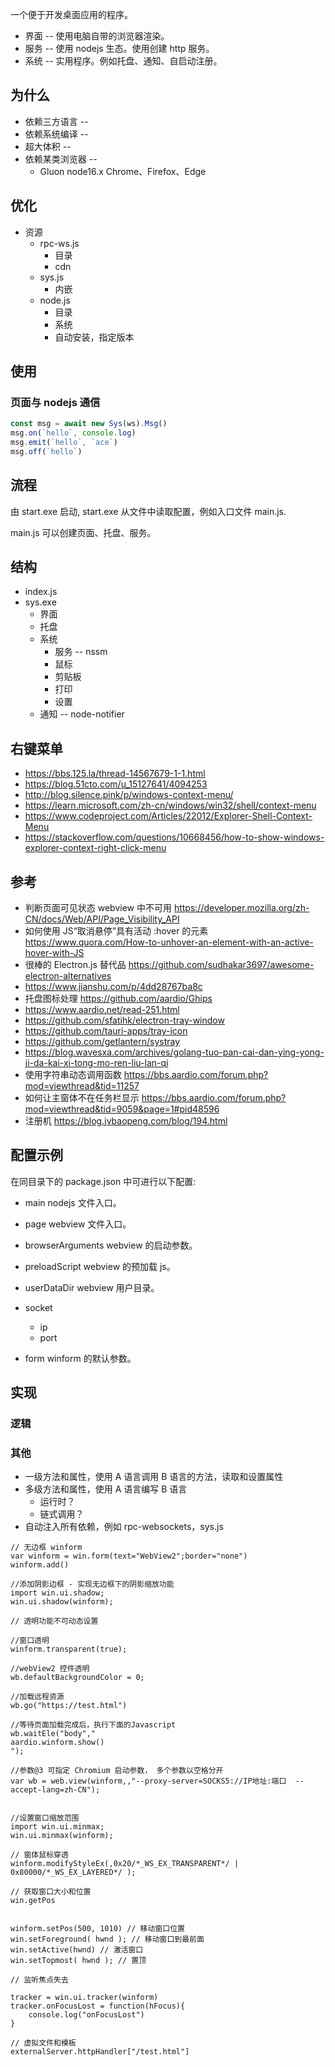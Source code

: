 一个便于开发桌面应用的程序。

- 界面 -- 使用电脑自带的浏览器渲染。
- 服务 -- 使用 nodejs 生态。使用创建 http 服务。
- 系统 -- 实用程序。例如托盘、通知、自启动注册。

## 为什么

- 依赖三方语言 --
- 依赖系统编译 --
- 超大体积 --
- 依赖某类浏览器 --
  - Gluon node16.x Chrome、Firefox、Edge

## 优化
- 资源
  - rpc-ws.js
    - 目录
    - cdn
  - sys.js
    - 内嵌
  - node.js
    - 目录
    - 系统
    - 自动安装，指定版本

## 使用
### 页面与 nodejs 通信


``` js
const msg = await new Sys(ws).Msg()
msg.on(`hello`, console.log)
msg.emit(`hello`, `ace`)
msg.off(`hello`)
```


## 流程

由 start.exe 启动, start.exe 从文件中读取配置，例如入口文件 main.js.

main.js 可以创建页面、托盘、服务。

## 结构

- index.js
- sys.exe
  - 界面
  - 托盘
  - 系统
    - 服务 -- nssm
    - 鼠标
    - 剪贴板
    - 打印
    - 设置
  - 通知 -- node-notifier

## 右键菜单
  - https://bbs.125.la/thread-14567679-1-1.html
  - https://blog.51cto.com/u_15127641/4094253
  - http://blog.silence.pink/p/windows-context-menu/
  - https://learn.microsoft.com/zh-cn/windows/win32/shell/context-menu
  - https://www.codeproject.com/Articles/22012/Explorer-Shell-Context-Menu
  - https://stackoverflow.com/questions/10668456/how-to-show-windows-explorer-context-right-click-menu

## 参考

- 判断页面可见状态 webview 中不可用 https://developer.mozilla.org/zh-CN/docs/Web/API/Page_Visibility_API
- 如何使用 JS“取消悬停”具有活动 :hover 的元素 https://www.quora.com/How-to-unhover-an-element-with-an-active-hover-with-JS
- 很棒的 Electron.js 替代品 https://github.com/sudhakar3697/awesome-electron-alternatives
- https://www.jianshu.com/p/4dd28767ba8c
- 托盘图标处理 https://github.com/aardio/Ghips
- https://www.aardio.net/read-251.html
- https://github.com/sfatihk/electron-tray-window
- https://github.com/tauri-apps/tray-icon
- https://github.com/getlantern/systray
- https://blog.wavesxa.com/archives/golang-tuo-pan-cai-dan-ying-yong-ji-da-kai-xi-tong-mo-ren-liu-lan-qi
- 使用字符串动态调用函数 https://bbs.aardio.com/forum.php?mod=viewthread&tid=11257
- 如何让主窗体不在任务栏显示 https://bbs.aardio.com/forum.php?mod=viewthread&tid=9059&page=1#pid48596
- 注册机 https://blog.jvbaopeng.com/blog/194.html

## 配置示例

在同目录下的 package.json 中可进行以下配置:

- main
  nodejs 文件入口。

- page
  webview 文件入口。

- browserArguments
  webview 的启动参数。

- preloadScript
  webview 的预加载 js。

- userDataDir
  webview 用户目录。

- socket
  - ip
  - port

- form
  winform 的默认参数。

## 实现

### 逻辑





### 其他

- 一级方法和属性，使用 A 语言调用 B 语言的方法，读取和设置属性
- 多级方法和属性，使用 A 语言编写 B 语言
  - 运行时？
  - 链式调用？
- 自动注入所有依赖，例如 rpc-websockets，sys.js


```
// 无边框 winform
var winform = win.form(text="WebView2";border="none")
winform.add()

//添加阴影边框 - 实现无边框下的阴影缩放功能
import win.ui.shadow;
win.ui.shadow(winform);

// 透明功能不可动态设置

//窗口透明
winform.transparent(true);

//webView2 控件透明
wb.defaultBackgroundColor = 0;

//加载远程资源
wb.go("https://test.html")

//等待页面加载完成后，执行下面的Javascript
wb.waitEle("body","
aardio.winform.show()
");

//参数@3 可指定 Chromium 启动参数， 多个参数以空格分开
var wb = web.view(winform,,"--proxy-server=SOCKS5://IP地址:端口  --accept-lang=zh-CN");


//设置窗口缩放范围
import win.ui.minmax;
win.ui.minmax(winform);

// 窗体鼠标穿透
winform.modifyStyleEx(,0x20/*_WS_EX_TRANSPARENT*/ | 0x80000/*_WS_EX_LAYERED*/ );

// 获取窗口大小和位置
win.getPos


winform.setPos(500, 1010) // 移动窗口位置
win.setForeground( hwnd ); // 移动窗口到最前面
win.setActive(hwnd) // 激活窗口
win.setTopmost( hwnd ); // 置顶

// 监听焦点失去

tracker = win.ui.tracker(winform)
tracker.onFocusLost = function(hFocus){
	console.log("onFocusLost")
}

// 虚拟文件和模板
externalServer.httpHandler["/test.html"]


```
